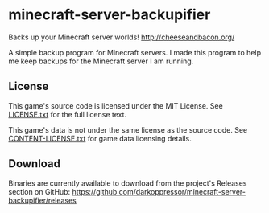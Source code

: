 # minecraft-server-backupifier
Backs up your Minecraft server worlds!
http://cheeseandbacon.org/

A simple backup program for Minecraft servers.
I made this program to help me keep backups for the Minecraft server I am running.

## License
This game's source code is licensed under the MIT License. See [LICENSE.txt](docs/LICENSE.txt) for the full license text.

This game's data is not under the same license as the source code. See [CONTENT-LICENSE.txt](docs/CONTENT-LICENSE.txt) for game data licensing details.

## Download
Binaries are currently available to download from the project's Releases section on GitHub:
https://github.com/darkoppressor/minecraft-server-backupifier/releases
